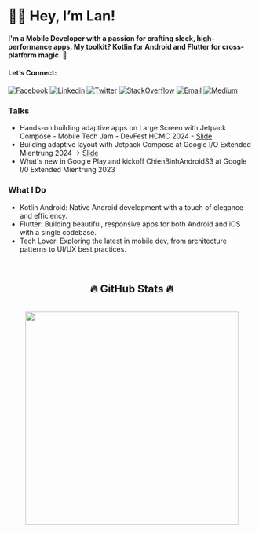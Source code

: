 # 👩‍💻 Hey, I’m Lan! 

#### I'm a Mobile Developer with a passion for crafting sleek, high-performance apps. My toolkit? Kotlin for Android and Flutter for cross-platform magic. 🚀

#### Let’s Connect:

[![Facebook](https://img.shields.io/badge/facebook-%231877F2.svg?&style=for-the-badge&logo=facebook&logoColor=white)](https://www.facebook.com/lan.luungoc2209.94)
[![Linkedin](https://img.shields.io/badge/linkedin-%230077B5.svg?&style=for-the-badge&logo=linkedin&logoColor=white)](https://www.linkedin.com/in/lanltn)
[![Twitter](https://img.shields.io/badge/twitter-%231DA1F2.svg?&style=for-the-badge&logo=twitter&logoColor=white)](https://x.com/ngoclan00349235)
[![StackOverflow](https://img.shields.io/badge/stackoverflow-%23F48024.svg?&style=for-the-badge&logo=stackoverflow&logoColor=white)](https://stackoverflow.com/users/8666157/n-lanluu)
[![Email](https://img.shields.io/badge/gmail-%23EA4335.svg?&style=for-the-badge&logo=gmail&logoColor=white)](mailto:luungoclan007@gmail.com?subject=[Freelancer]%20Hello)
[![Medium](https://img.shields.io/badge/medium-%230077B5.svg?&style=for-the-badge&logo=medium&logoColor=black)](https://medium.com/@lanltn/)

### Talks
- Hands-on building adaptive apps on Large Screen with Jetpack Compose - Mobile Tech Jam - DevFest HCMC 2024 - [Slide](https://docs.google.com/presentation/d/1A_uCDbTChmW3URV2wxJG0yfSiU8_na4R4dDYOYQQA10/edit#slide=id.g313646d0293_1_9)
- Building adaptive layout with Jetpack Compose at Google I/O Extended Mientrung 2024 -> [Slide](https://docs.google.com/presentation/d/1Tq7jIMcG5fN33jRDIpLq3b8el_-aWy_MazkKeTUT_FQ/edit#slide=id.g1f133acde25_5_4) 
- What's new in Google Play and kickoff ChienBinhAndroidS3 at Google I/0 Extended Mientrung 2023 

### What I Do
- Kotlin Android: Native Android development with a touch of elegance and efficiency.
- Flutter: Building beautiful, responsive apps for both Android and iOS with a single codebase.
- Tech Lover: Exploring the latest in mobile dev, from architecture patterns to UI/UX best practices.
  
<br>
<h2 align="center">🔥 GitHub Stats 🔥</h2>
<br>

<div align=center>
  </a>
  <a href="#" title="luungoclan">
    <img align="center" width="434" src="https://github-readme-stats.vercel.app/api?username=LuuNgocLan&show_icons=true&theme=react&border_color=61dafb&hide_border=true" />
  </a>
</div>

